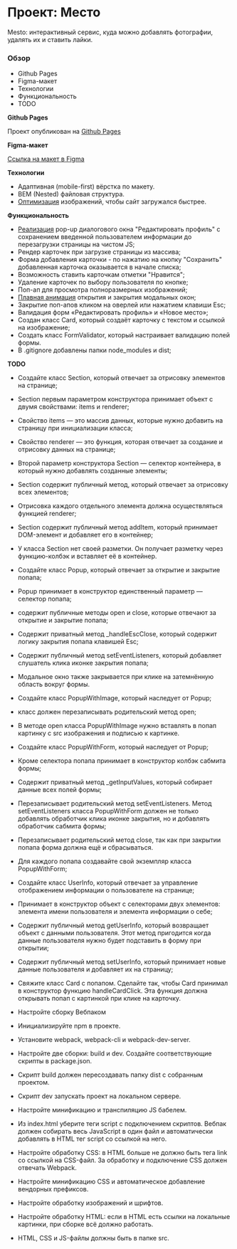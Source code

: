 # Проект: Место

Mesto: интерактивный сервис, куда можно добавлять фотографии, удалять их и ставить лайки.

### Обзор

- Github Pages
- Figma-макет
- Технологии
- Функциональность
- TODO

**Github Pages**

Проект опубликован на [Github Pages](https://segodnya.github.io/mesto/)

**Figma-макет**

[Ссылка на макет в Figma](https://www.figma.com/file/2cn9N9jSkmxD84oJik7xL7/JavaScript.-Sprint-4?node-id=0%3A1)

**Технологии**

- Адаптивная (mobile-first) вёрстка по макету.
- BEM (Nested) файловая структура.
- [Оптимизация](https://tinypng.com/) изображений, чтобы сайт загружался быстрее.

**Функциональность**

- [Реализация](https://webdevtips.pro/js/pure-js-popup/) pop-up диалогового окна "Редактировать профиль" с сохранением введенной пользователем информации до перезагрузки страницы на чистом JS;
- Рендер карточек при загрузке страницы из массива;
- Форма добавления карточки - по нажатию на кнопку "Сохранить" добавленная карточка оказывается в начале списка;
- Возможность ставить карточкам отметки "Нравится";
- Удаление карточек по выбору пользователя по кнопке;
- Поп-ап для просмотра полноразмерных изображений;
- [Плавная анимация](https://stackoverflow.com/a/50546888/16375377) открытия и закрытия модальных окон;
- Закрытие поп-апов кликом на оверлей или нажатием клавиши Esc;
- Валидация форм «Редактировать профиль» и «Новое место»;
- Создан класс Card, который создаёт карточку с текстом и ссылкой на изображение;
- Создать класс FormValidator, который настраивает валидацию полей формы.
- В .gitignore добавлены папки node_modules и dist;

**TODO**

- Создайте класс Section, который отвечает за отрисовку элементов на странице;
- Section первым параметром конструктора принимает объект с двумя свойствами: items и renderer;
- Свойство items — это массив данных, которые нужно добавить на страницу при инициализации класса;
- Свойство renderer — это функция, которая отвечает за создание и отрисовку данных на странице;
- Второй параметр конструктора Section — селектор контейнера, в который нужно добавлять созданные элементы;
- Section содержит публичный метод, который отвечает за отрисовку всех элементов;
- Отрисовка каждого отдельного элемента должна осуществляться функцией renderer;
- Section содержит публичный метод addItem, который принимает DOM-элемент и добавляет его в контейнер;
- У класса Section нет своей разметки. Он получает разметку через функцию-колбэк и вставляет её в контейнер.

- Создайте класс Popup, который отвечает за открытие и закрытие попапа;
- Popup принимает в конструктор единственный параметр — селектор попапа;
- cодержит публичные методы open и close, которые отвечают за открытие и закрытие попапа;
- Содержит приватный метод \_handleEscClose, который содержит логику закрытия попапа клавишей Esc;
- Содержит публичный метод setEventListeners, который добавляет слушатель клика иконке закрытия попапа;
- Модальное окно также закрывается при клике на затемнённую область вокруг формы.

- Создайте класс PopupWithImage, который наследует от Popup;
- класс должен перезаписывать родительский метод open;
- В методе open класса PopupWithImage нужно вставлять в попап картинку с src изображения и подписью к картинке.

- Создайте класс PopupWithForm, который наследует от Popup;
- Кроме селектора попапа принимает в конструктор колбэк сабмита формы;
- Содержит приватный метод \_getInputValues, который собирает данные всех полей формы;
- Перезаписывает родительский метод setEventListeners. Метод setEventListeners класса PopupWithForm должен не только добавлять обработчик клика иконке закрытия, но и добавлять обработчик сабмита формы;
- Перезаписывает родительский метод close, так как при закрытии попапа форма должна ещё и сбрасываться.
- Для каждого попапа создавайте свой экземпляр класса PopupWithForm;

- Создайте класс UserInfo, который отвечает за управление отображением информации о пользователе на странице;
- Принимает в конструктор объект с селекторами двух элементов: элемента имени пользователя и элемента информации о себе;
- Содержит публичный метод getUserInfo, который возвращает объект с данными пользователя. Этот метод пригодится когда данные пользователя нужно будет подставить в форму при открытии;
- Содержит публичный метод setUserInfo, который принимает новые данные пользователя и добавляет их на страницу;

- Свяжите класс Card c попапом. Сделайте так, чтобы Card принимал в конструктор функцию handleCardClick. Эта функция должна открывать попап с картинкой при клике на карточку.

- Настройте сборку Вебпаком
- Инициализируйте npm в проекте.
- Установите webpack, webpack-cli и webpack-dev-server.
- Настройте две сборки: build и dev. Создайте соответствующие скрипты в package.json.
- Скрипт build должен пересоздавать папку dist с собранным проектом.
- Скрипт dev запускать проект на локальном сервере.
- Настройте минификацию и транспиляцию JS бабелем.
- Из index.html уберите теги script с подключением скриптов. Вебпак должен собирать весь JavaScript в один файл и автоматически добавлять в HTML тег script со ссылкой на него.
- Настройте обработку CSS: в HTML больше не должно быть тега link со ссылкой на CSS-файл. За обработку и подключение CSS должен отвечать Webpack.
- Настройте минификацию CSS и автоматическое добавление вендорных префиксов.
- Настройте обработку изображений и шрифтов.
- Настройте обработку HTML: если в HTML есть ссылки на локальные картинки, при сборке всё должно работать.
- HTML, CSS и JS-файлы должны быть в папке src.
